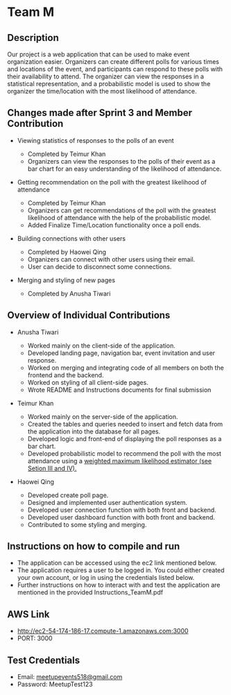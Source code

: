 # Team M 
## Description
Our project is a web application that can be used to make event organization easier. Organizers can create different polls for various times and locations of the event, and participants can respond to these polls with their availability to attend. The organizer can view the responses in a statistical representation, and a probabilistic model is used to show the organizer the time/location with the most likelihood of attendance. 

## Changes made after Sprint 3 and Member Contribution
- Viewing statistics of responses to the polls of an event			
    -   Completed by Teimur Khan
    -   Organizers can view the responses to the polls of their event as a bar chart for an easy understanding of the likelihood of attendance. 

-	Getting recommendation on the poll with the greatest likelihood of attendance
    -   Completed by Teimur Khan
    -   Organizers can get recommendations of the poll with the greatest likelihood of attendance with the help of the probabilistic model.
    -   Added Finalize Time/Location functionality once a poll ends.

-	Building connections with other users
    -   Completed by Haowei Qing    
    -   Organizers can connect with other users using their email.
    -   User can decide to disconnect some connections.

-   Merging and styling of new pages
    - Completed by Anusha Tiwari

## Overview of Individual Contributions
-	Anusha Tiwari
    -   Worked mainly on the client-side of the application.
    -   Developed landing page, navigation bar, event invitation and user response.
    -   Worked on merging and integrating code of all members on both the frontend and the backend. 
    -   Worked on styling of all client-side pages.
    -   Wrote README and Instructions documents for final submission

-	Teimur Khan 
    -   Worked mainly on the server-side of the application.
    -	Created the tables and queries needed to insert and fetch data from the application into the database for all pages.
    -	Developed logic and front-end of displaying the poll responses as a bar chart.	
    -   Developed probabilistic model to recommend the poll with the most attendance using a [weighted maximum likelihood estimator (see Setion III and IV).](http://www.eg.bucknell.edu/~phys310/skills/data_analysis/mle_intro.pdf)

-	Haowei Qing
    -	Developed create poll page.
    -	Designed and implemented user authentication system.
    -	Developed user connection function with both front and backend.
    -	Developed user dashboard function with both front and backend.
    -	Contributed to some styling and merging.

## Instructions on how to compile and run
-   The application can be accessed using the ec2 link mentioned below. 
-   The application requires a user to be logged in. You could either created your own account, or log in using the credentials listed below. 
-   Further instructions on how to interact with and test the application are mentioned in the provided Instructions_TeamM.pdf

## AWS Link
-   http://ec2-54-174-186-17.compute-1.amazonaws.com:3000
-   PORT: 3000

## Test Credentials
-   Email: meetupevents518@gmail.com
-   Password: MeetupTest123
